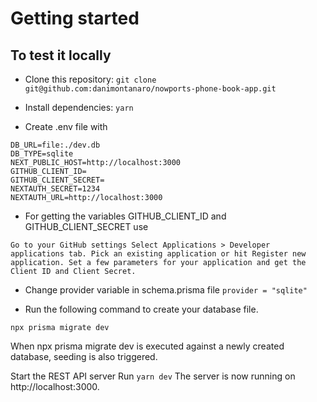 # Getting started

## To test it locally

- Clone this repository:
  `git clone git@github.com:danimontanaro/nowports-phone-book-app.git`

- Install dependencies:
  `yarn`

- Create .env file with

```
DB_URL=file:./dev.db
DB_TYPE=sqlite
NEXT_PUBLIC_HOST=http://localhost:3000
GITHUB_CLIENT_ID=
GITHUB_CLIENT_SECRET=
NEXTAUTH_SECRET=1234
NEXTAUTH_URL=http://localhost:3000
```

- For getting the variables GITHUB_CLIENT_ID and GITHUB_CLIENT_SECRET use

`Go to your GitHub settings Select Applications > Developer applications tab. Pick an existing application or hit Register new application. Set a few parameters for your application and get the Client ID and Client Secret.`

- Change provider variable in schema.prisma file
  `provider = "sqlite"`

- Run the following command to create your database file.

`npx prisma migrate dev`

When npx prisma migrate dev is executed against a newly created database, seeding is also triggered.

Start the REST API server
Run `yarn dev`
The server is now running on http://localhost:3000.
